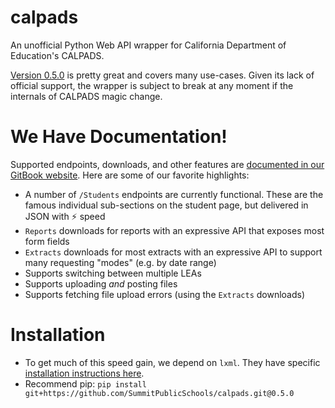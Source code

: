# calpads
An unofficial Python Web API wrapper for California Department of Education's CALPADS.

[Version 0.5.0](https://github.com/yo-my-bard/calpads/tree/0.5.0) is pretty great and covers many use-cases. Given its lack of official support, the wrapper is subject to break at any moment if the internals of CALPADS magic change.

# We Have Documentation!
Supported endpoints, downloads, and other features are [documented in our GitBook website](https://summit-public-schools.gitbook.io/calpads-api/).
Here are some of our favorite highlights:
* A number of `/Students` endpoints are currently functional. These are the famous individual sub-sections on the student page, but delivered in JSON with ⚡️ speed
* `Reports` downloads for reports with an expressive API that exposes most form fields
* `Extracts` downloads for most extracts with an expressive API to support many requesting "modes" (e.g. by date range)
* Supports switching between multiple LEAs
* Supports uploading *and* posting files
* Supports fetching file upload errors (using the `Extracts` downloads)

# Installation
* To get much of this speed gain, we depend on `lxml`. They have specific [installation instructions here](https://lxml.de/installation.html).
* Recommend pip: `pip install git+https://github.com/SummitPublicSchools/calpads.git@0.5.0`